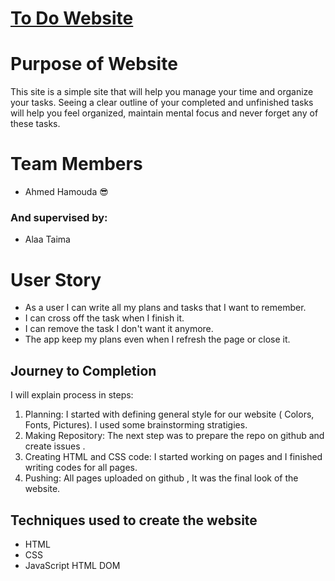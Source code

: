 # [To Do Website ]()

# Purpose of Website

This site is a simple site that will help you manage your time and organize your tasks. Seeing a clear outline of your completed and unfinished tasks will help you feel organized, maintain mental focus and never forget any of these tasks.

# Team Members
* Ahmed Hamouda 😎

### And supervised by:
* Alaa Taima 


# User Story
* As a user I can write all my plans and tasks that I want to remember.
* I can cross off the task when I finish it.
* I can remove the task I don't want it anymore.
* The app keep my plans even when I refresh the page or close it.


## Journey to Completion
 
 I will explain process in steps: 
1.  Planning: I started with defining general style for our website ( Colors, Fonts, Pictures). I used some brainstorming stratigies.
2.  Making Repository: The next step was to prepare the repo on github and create issues .
3. Creating HTML and CSS code: I started working on pages and I finished writing codes for all pages.
4. Pushing: All pages uploaded on github , It was the final look of the website.


## Techniques used to create the website 
* HTML
* CSS
* JavaScript HTML DOM
